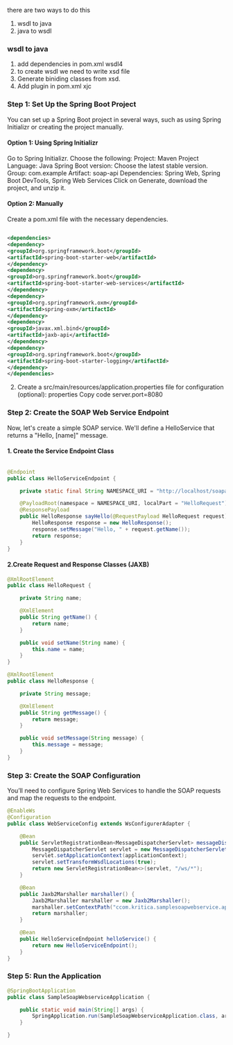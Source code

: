 there are two ways to do this

1. wsdl to java
2. java to wsdl

### wsdl to java

1. add dependencies in pom.xml wsdl4
2. to create wsdl we need to write xsd file
3. Generate biniding classes from xsd.
4. Add plugin in pom.xml xjc



### Step 1: Set Up the Spring Boot Project
You can set up a Spring Boot project in several ways, such as using Spring Initializr or creating the project manually.

#### Option 1: Using Spring Initializr

Go to Spring Initializr.
Choose the following:
Project: Maven Project
Language: Java
Spring Boot version: Choose the latest stable version.
Group: com.example
Artifact: soap-api
Dependencies: Spring Web, Spring Boot DevTools, Spring Web Services
Click on Generate, download the project, and unzip it.
#### Option 2: Manually

Create a pom.xml file with the necessary dependencies.
```xml

<dependencies>
<dependency>
<groupId>org.springframework.boot</groupId>
<artifactId>spring-boot-starter-web</artifactId>
</dependency>
<dependency>
<groupId>org.springframework.boot</groupId>
<artifactId>spring-boot-starter-web-services</artifactId>
</dependency>
<dependency>
<groupId>org.springframework.oxm</groupId>
<artifactId>spring-oxm</artifactId>
</dependency>
<dependency>
<groupId>javax.xml.bind</groupId>
<artifactId>jaxb-api</artifactId>
</dependency>
<dependency>
<groupId>org.springframework.boot</groupId>
<artifactId>spring-boot-starter-logging</artifactId>
</dependency>
</dependencies>

```
2. Create a src/main/resources/application.properties file for configuration (optional):
properties
Copy code
server.port=8080

### Step 2: Create the SOAP Web Service Endpoint
Now, let's create a simple SOAP service. We'll define a HelloService that returns a "Hello, [name]" message.

#### 1. Create the Service Endpoint Class
```java

@Endpoint
public class HelloServiceEndpoint {

    private static final String NAMESPACE_URI = "http://localhost/soapapi/generated";

    @PayloadRoot(namespace = NAMESPACE_URI, localPart = "HelloRequest")
    @ResponsePayload
    public HelloResponse sayHello(@RequestPayload HelloRequest request) {
        HelloResponse response = new HelloResponse();
        response.setMessage("Hello, " + request.getName());
        return response;
    }
}
```
#### 2.Create Request and Response Classes (JAXB)
```java
@XmlRootElement
public class HelloRequest {

    private String name;

    @XmlElement
    public String getName() {
        return name;
    }

    public void setName(String name) {
        this.name = name;
    }
}
```

```java
@XmlRootElement
public class HelloResponse {

    private String message;

    @XmlElement
    public String getMessage() {
        return message;
    }

    public void setMessage(String message) {
        this.message = message;
    }
}
```

### Step 3: Create the SOAP Configuration
You’ll need to configure Spring Web Services to handle the SOAP requests and map the requests to the endpoint.

```java
@EnableWs
@Configuration
public class WebServiceConfig extends WsConfigurerAdapter {

    @Bean
    public ServletRegistrationBean<MessageDispatcherServlet> messageDispatcherServlet(ApplicationContext applicationContext) {
        MessageDispatcherServlet servlet = new MessageDispatcherServlet();
        servlet.setApplicationContext(applicationContext);
        servlet.setTransformWsdlLocations(true);
        return new ServletRegistrationBean<>(servlet, "/ws/*");
    }

    @Bean
    public Jaxb2Marshaller marshaller() {
        Jaxb2Marshaller marshaller = new Jaxb2Marshaller();
        marshaller.setContextPath("ccom.kritica.samplesoapwebservice.api.generated");
        return marshaller;
    }

    @Bean
    public HelloServiceEndpoint helloService() {
        return new HelloServiceEndpoint();
    }
}

```


### Step 5: Run the Application

```java
@SpringBootApplication
public class SampleSoapWebserviceApplication {

    public static void main(String[] args) {
        SpringApplication.run(SampleSoapWebserviceApplication.class, args);
    }

}
```